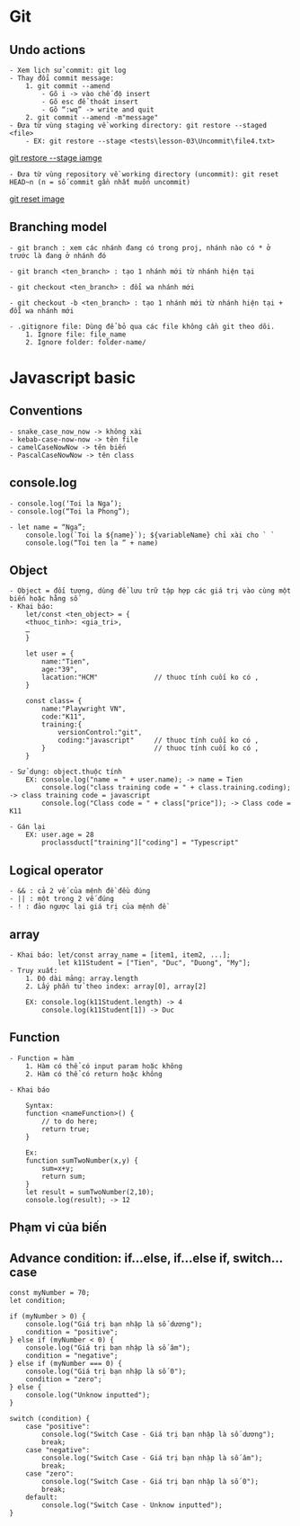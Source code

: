 # Git

## Undo actions
    - Xem lịch sử commit: git log
    - Thay đổi commit message: 
        1. git commit --amend
            - Gõ i -> vào chế độ insert
            - Gõ esc để thoát insert
            - Gõ “:wq” -> write and quit
        2. git commit --amend -m"message"
    - Đưa từ vùng staging về working directory: git restore --staged <file>
        - EX: git restore --stage <tests\lesson-03\Uncommit\file4.txt> 
[git restore --stage iamge](https://photos.google.com/u/2/share/AF1QipOQAevxwh1JCkJxbYa_xZCKNSM3JjvsjeerbD_vyjYmgOs16umYVntlWSxemN1mWw/photo/AF1QipOOuMD3iV1ndqanFVGZYrEK8GQ1iFFDfJ_bU2eb?key=VEtvNDROQ0ZTeWQ0ZVBmR3NzOFI3eklRR1FaWUx3)

    - Đưa từ vùng repository về working directory (uncommit): git reset HEAD~n (n = số commit gần nhất muốn uncommit) 
[git reset image](https://photos.google.com/u/2/share/AF1QipOQAevxwh1JCkJxbYa_xZCKNSM3JjvsjeerbD_vyjYmgOs16umYVntlWSxemN1mWw/photo/AF1QipNe_HZWdSejGWMCDsmsDplbN04zhv0OzB2ATPQO?key=VEtvNDROQ0ZTeWQ0ZVBmR3NzOFI3eklRR1FaWUx3)

## Branching model
    - git branch : xem các nhánh đang có trong proj, nhánh nào có * ở trước là đang ở nhánh đó

    - git branch <ten_branch> : tạo 1 nhánh mới từ nhánh hiện tại

    - git checkout <ten_branch> : đổi wa nhánh mới

    - git checkout -b <ten_branch> : tạo 1 nhánh mới từ nhánh hiện tại + đỗi wa nhánh mới

    - .gitignore file: Dùng để bỏ qua các file không cần git theo dõi.
        1. Ignore file: file_name
        2. Ignore folder: folder-name/

# Javascript basic

## Conventions
    - snake_case_now_now -> không xài
    - kebab-case-now-now -> tên file
    - camelCaseNowNow -> tên biến
    - PascalCaseNowNow -> tên class

## console.log
    - console.log(‘Toi la Nga’);
    - console.log(“Toi la Phong”);

    - let name = “Nga”;
        console.log(`Toi la ${name}`); ${variableName} chỉ xài cho ` `
        console.log(“Toi ten la ” + name)

## Object 
    - Object = đối tượng, dùng để lưu trữ tập hợp các giá trị vào cùng một biến hoặc hằng số
    - Khai báo: 
        let/const <ten_object> = {
        <thuoc_tinh>: <gia_tri>,
        …
        }

        let user = {
            name:"Tien",
            age:"39",
            lacation:"HCM"              // thuoc tính cuối ko có ,
        }

        const class= {
            name:"Playwright VN",
            code:"K11",
            training:{
                versionControl:"git",
                coding:"javascript"     // thuoc tính cuối ko có ,
            }                           // thuoc tính cuối ko có ,
        }

    - Sử dụng: object.thuộc tính
        EX: console.log("name = " + user.name); -> name = Tien
            console.log("class training code = " + class.training.coding); -> class training code = javascript
            console.log("Class code = " + class["price"]); -> Class code = K11

    - Gán lại
        EX: user.age = 28
            proclassduct["training"]["coding"] = "Typescript"

## Logical operator

    - && : cả 2 vế của mệnh đề đều đúng
    - || : một trong 2 vế đúng
    - ! : đảo ngược lại giá trị của mệnh đề

## array

    - Khai báo: let/const array_name = [item1, item2, ...]; 
                let k11Student = ["Tien", "Duc", "Duong", "My"];
    - Truy xuất:
        1. Độ dài mảng: array.length
        2. Lấy phần tử theo index: array[0], array[2]

        EX: console.log(k11Student.length) -> 4
            console.log(k11Student[1]) -> Duc

## Function

    - Function = hàm
        1. Hàm có thể có input param hoặc không
        2. Hàm có thể có return hoặc không

    - Khai báo

        Syntax:        
        function <nameFunction>() {
            // to do here;
            return true;
        }

        Ex: 
        function sumTwoNumber(x,y) {
            sum=x+y;
            return sum;
        }
        let result = sumTwoNumber(2,10);
        console.log(result); -> 12


## Phạm vi của biến


## Advance condition: if…else, if…else if, switch…case

    const myNumber = 70;
    let condition;

    if (myNumber > 0) {
        console.log("Giá trị bạn nhập là số dương");
        condition = "positive";
    } else if (myNumber < 0) {
        console.log("Giá trị bạn nhập là số âm");
        condition = "negative";
    } else if (myNumber === 0) {
        console.log("Giá trị bạn nhập là số 0");
        condition = "zero";
    } else {
        console.log("Unknow inputted");
    }

    switch (condition) {
        case "positive":
            console.log("Switch Case - Giá trị bạn nhập là số dương");
            break;
        case "negative":
            console.log("Switch Case - Giá trị bạn nhập là số âm");
            break;
        case "zero":
            console.log("Switch Case - Giá trị bạn nhập là số 0");
            break;
        default:
            console.log("Switch Case - Unknow inputted");
    }